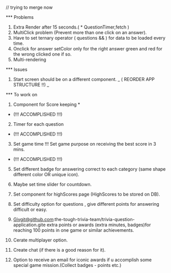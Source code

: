 // trying to merge now

\*\*\* Problems

1. Extra Render after 15 seconds.( \* QuestionTimer,fetch )
2. MultiClick problem (Prevent more than one click on an answer).
3. Have to set ternary operator ( questions && ) for data to be loaded every time.
4. Onclick for answer setColor only for the right answer green and red for the wrong clicked one if so.
5. Multi-rendering

\*\*\* Issues

1. Start screen should be on a different component. _ ( REORDER APP STRUCTURE !!) _

\*\*\* To work on

1. Component for Score keeping \*

- (!!! ACCOMPLISHED !!!)

2. Timer for each question

- (!!! ACCOMPLISHED !!!)

3. Set game time !!! Set game purpose on receiving the best score in 3 mins.

- (!!! ACCOMPLISHED !!!)

5. Set different badge for answering correct to each category (same shape different color OR unique icon).

6. Maybe set time slider for countdown.

7. Set component for highScores page (HighScores to be stored on DB).

8. Set difficulty option for questions , give different points for answering difficult or easy.

9. Givgit@github.com:the-tough-trivia-team/trivia-question-application.gite extra points or awards (extra minutes, badges)for reaching 100 points in one game or similar achievements.

10. Cerate multiplayer option.

11. Create chat (if there is a good reason for it).

12. Option to receive an email for iconic awards if u accomplish some special game mission.(Collect badges - points etc.)
